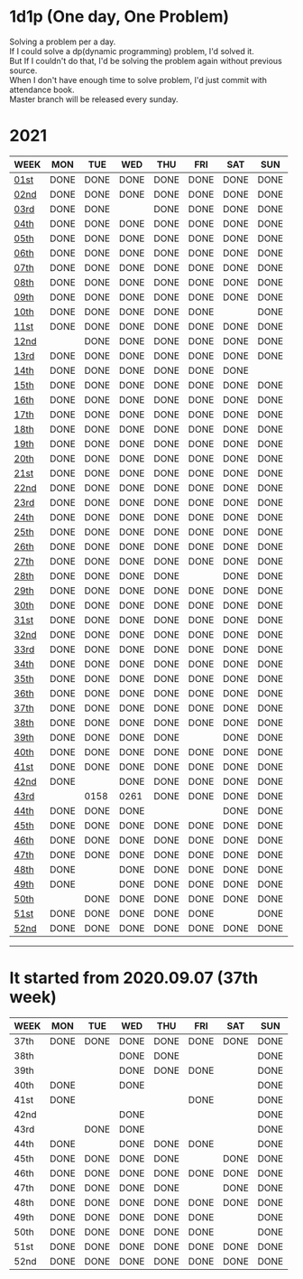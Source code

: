 # 1d1p (One day, One Problem)
Solving a problem per a day. <br>
If I could solve a dp(dynamic programming) problem, I'd solved it. <br>
But If I couldn't do that, I'd be solving the problem again without previous source. <br> 
When I don't have enough time to solve problem, I'd just commit with attendance book. <br>
Master branch will be released every sunday. <br>

# 2021
WEEK                          | MON  | TUE  | WED  | THU  | FRI  | SAT  | SUN
----                          | ---- | ---- | ---- | ---- | ---- | ---- | ----
[01st](./2021/01st/README.md) | DONE | DONE | DONE | DONE | DONE | DONE | DONE
[02nd](./2021/02nd/README.md) | DONE | DONE | DONE | DONE | DONE | DONE | DONE
[03rd](./2021/03rd/README.md) | DONE | DONE |      | DONE | DONE | DONE | DONE
[04th](./2021/04th/README.md) | DONE | DONE | DONE | DONE | DONE | DONE | DONE
[05th](./2021/05th/README.md) | DONE | DONE | DONE | DONE | DONE | DONE | DONE
[06th](./2021/06th/README.md) | DONE | DONE | DONE | DONE | DONE | DONE | DONE
[07th](./2021/07th/README.md) | DONE | DONE | DONE | DONE | DONE | DONE | DONE 
[08th](./2021/08th/README.md) | DONE | DONE | DONE | DONE | DONE | DONE | DONE
[09th](./2021/09th/README.md) | DONE | DONE | DONE | DONE | DONE | DONE | DONE
[10th](./2021/10th/README.md) | DONE | DONE | DONE | DONE | DONE |      | DONE
[11st](./2021/11st/README.md) | DONE | DONE | DONE | DONE | DONE | DONE | DONE
[12nd](./2021/12nd/README.md) |      | DONE | DONE | DONE | DONE | DONE | DONE
[13rd](./2021/13rd/README.md) | DONE | DONE | DONE | DONE | DONE | DONE | DONE
[14th](./2021/14th/README.md) | DONE | DONE | DONE | DONE | DONE | DONE |     
[15th](./2021/15th/README.md) | DONE | DONE | DONE | DONE | DONE | DONE | DONE
[16th](./2021/16th/README.md) | DONE | DONE | DONE | DONE | DONE | DONE | DONE
[17th](./2021/17th/README.md) | DONE | DONE | DONE | DONE | DONE | DONE | DONE
[18th](./2021/18th/README.md) | DONE | DONE | DONE | DONE | DONE | DONE | DONE
[19th](./2021/19th/README.md) | DONE | DONE | DONE | DONE | DONE | DONE | DONE
[20th](./2021/20th/README.md) | DONE | DONE | DONE | DONE | DONE | DONE | DONE
[21st](./2021/21st/README.md) | DONE | DONE | DONE | DONE | DONE | DONE | DONE
[22nd](./2021/22nd/README.md) | DONE | DONE | DONE | DONE | DONE | DONE | DONE
[23rd](./2021/23rd/README.md) | DONE | DONE | DONE | DONE | DONE | DONE | DONE
[24th](./2021/24th/README.md) | DONE | DONE | DONE | DONE | DONE | DONE | DONE
[25th](./2021/25th/README.md) | DONE | DONE | DONE | DONE | DONE | DONE | DONE
[26th](./2021/26th/README.md) | DONE | DONE | DONE | DONE | DONE | DONE | DONE
[27th](./2021/27th/README.md) | DONE | DONE | DONE | DONE | DONE | DONE | DONE
[28th](./2021/28th/README.md) | DONE | DONE | DONE | DONE |      | DONE | DONE
[29th](./2021/29th/README.md) | DONE | DONE | DONE | DONE | DONE | DONE | DONE
[30th](./2021/30th/README.md) | DONE | DONE | DONE | DONE | DONE | DONE | DONE
[31st](./2021/31st/README.md) | DONE | DONE | DONE | DONE | DONE | DONE | DONE
[32nd](./2021/32nd/README.md) | DONE | DONE | DONE | DONE | DONE | DONE | DONE
[33rd](./2021/33rd/README.md) | DONE | DONE | DONE | DONE | DONE | DONE | DONE
[34th](./2021/34th/README.md) | DONE | DONE | DONE | DONE | DONE | DONE | DONE
[35th](./2021/35th/README.md) | DONE | DONE | DONE | DONE | DONE | DONE | DONE
[36th](./2021/36th/README.md) | DONE | DONE | DONE | DONE | DONE | DONE | DONE
[37th](./2021/37th/README.md) | DONE | DONE | DONE | DONE | DONE | DONE | DONE
[38th](./2021/38th/README.md) | DONE | DONE | DONE | DONE | DONE | DONE | DONE
[39th](./2021/39th/README.md) | DONE | DONE | DONE | DONE |      | DONE | DONE
[40th](./2021/40th/README.md) | DONE | DONE | DONE | DONE | DONE | DONE | DONE
[41st](./2021/41st/README.md) | DONE | DONE | DONE | DONE | DONE | DONE | DONE 
[42nd](./2021/42nd/README.md) | DONE |      | DONE | DONE | DONE | DONE | DONE
[43rd](./2021/43rd/README.md) |      | 0158 | 0261 | DONE | DONE | DONE | DONE
[44th](./2021/44th/README.md) | DONE | DONE | DONE |      |      | DONE | DONE
[45th](./2021/45th/README.md) | DONE | DONE | DONE | DONE | DONE | DONE | DONE
[46th](./2021/46th/README.md) | DONE | DONE | DONE | DONE | DONE | DONE | DONE
[47th](./2021/47th/README.md) | DONE | DONE | DONE | DONE | DONE | DONE | DONE
[48th](./2021/48th/README.md) | DONE |      | DONE | DONE | DONE | DONE | DONE
[49th](./2021/49th/README.md) | DONE |      | DONE | DONE | DONE | DONE | DONE
[50th](./2021/50th/README.md) |      | DONE | DONE | DONE | DONE | DONE | DONE
[51st](./2021/51st/README.md) | DONE | DONE | DONE | DONE | DONE |      | DONE
[52nd](./2021/52nd/README.md) | DONE | DONE | DONE | DONE | DONE | DONE | DONE

------------------------------------------------------

# It started from 2020.09.07 (37th week)
WEEK | MON  | TUE  | WED  | THU  | FRI  | SAT  | SUN
---- | ---- | ---- | ---- | ---- | ---- | ---- | ----
37th | DONE | DONE | DONE | DONE | DONE | DONE | DONE
38th |      |      | DONE | DONE |      |      | DONE
39th |      |      | DONE | DONE | DONE |      | DONE
40th | DONE |      | DONE |      |      |      | DONE
41st | DONE |      |      |      | DONE |      | DONE 
42nd |      |      | DONE |      |      |      | DONE
43rd |      | DONE | DONE |      |      |      | DONE
44th | DONE |      | DONE | DONE | DONE |      | DONE
45th | DONE | DONE | DONE | DONE |      | DONE | DONE
46th | DONE | DONE | DONE | DONE | DONE | DONE | DONE
47th | DONE | DONE | DONE | DONE |      | DONE | DONE
48th | DONE | DONE | DONE | DONE | DONE | DONE | DONE
49th | DONE | DONE | DONE | DONE | DONE |      | DONE
50th | DONE | DONE | DONE | DONE | DONE |      | DONE
51st | DONE | DONE | DONE | DONE | DONE | DONE | DONE
52nd | DONE | DONE | DONE | DONE | DONE | DONE | DONE
